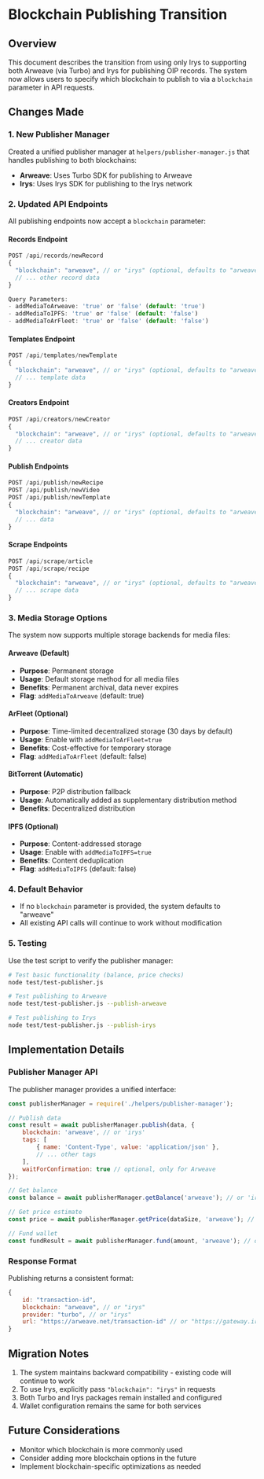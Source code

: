 # Blockchain Publishing Transition

## Overview

This document describes the transition from using only Irys to supporting both Arweave (via Turbo) and Irys for publishing OIP records. The system now allows users to specify which blockchain to publish to via a `blockchain` parameter in API requests.

## Changes Made

### 1. New Publisher Manager

Created a unified publisher manager at `helpers/publisher-manager.js` that handles publishing to both blockchains:

- **Arweave**: Uses Turbo SDK for publishing to Arweave
- **Irys**: Uses Irys SDK for publishing to the Irys network

### 2. Updated API Endpoints

All publishing endpoints now accept a `blockchain` parameter:

#### Records Endpoint
```javascript
POST /api/records/newRecord
{
  "blockchain": "arweave", // or "irys" (optional, defaults to "arweave")
  // ... other record data
}

Query Parameters:
- addMediaToArweave: 'true' or 'false' (default: 'true')
- addMediaToIPFS: 'true' or 'false' (default: 'false')
- addMediaToArFleet: 'true' or 'false' (default: 'false')
```

#### Templates Endpoint
```javascript
POST /api/templates/newTemplate
{
  "blockchain": "arweave", // or "irys" (optional, defaults to "arweave")
  // ... template data
}
```

#### Creators Endpoint
```javascript
POST /api/creators/newCreator
{
  "blockchain": "arweave", // or "irys" (optional, defaults to "arweave")
  // ... creator data
}
```

#### Publish Endpoints
```javascript
POST /api/publish/newRecipe
POST /api/publish/newVideo
POST /api/publish/newTemplate
{
  "blockchain": "arweave", // or "irys" (optional, defaults to "arweave")
  // ... data
}
```

#### Scrape Endpoints
```javascript
POST /api/scrape/article
POST /api/scrape/recipe
{
  "blockchain": "arweave", // or "irys" (optional, defaults to "arweave")
  // ... scrape data
}
```

### 3. Media Storage Options

The system now supports multiple storage backends for media files:

#### Arweave (Default)
- **Purpose**: Permanent storage
- **Usage**: Default storage method for all media files
- **Benefits**: Permanent archival, data never expires
- **Flag**: `addMediaToArweave` (default: true)

#### ArFleet (Optional)
- **Purpose**: Time-limited decentralized storage (30 days by default)
- **Usage**: Enable with `addMediaToArFleet=true`
- **Benefits**: Cost-effective for temporary storage
- **Flag**: `addMediaToArFleet` (default: false)

#### BitTorrent (Automatic)
- **Purpose**: P2P distribution fallback
- **Usage**: Automatically added as supplementary distribution method
- **Benefits**: Decentralized distribution

#### IPFS (Optional)
- **Purpose**: Content-addressed storage
- **Usage**: Enable with `addMediaToIPFS=true`
- **Benefits**: Content deduplication
- **Flag**: `addMediaToIPFS` (default: false)

### 4. Default Behavior

- If no `blockchain` parameter is provided, the system defaults to "arweave"
- All existing API calls will continue to work without modification

### 5. Testing

Use the test script to verify the publisher manager:

```bash
# Test basic functionality (balance, price checks)
node test/test-publisher.js

# Test publishing to Arweave
node test/test-publisher.js --publish-arweave

# Test publishing to Irys
node test/test-publisher.js --publish-irys
```

## Implementation Details

### Publisher Manager API

The publisher manager provides a unified interface:

```javascript
const publisherManager = require('./helpers/publisher-manager');

// Publish data
const result = await publisherManager.publish(data, {
    blockchain: 'arweave', // or 'irys'
    tags: [
        { name: 'Content-Type', value: 'application/json' },
        // ... other tags
    ],
    waitForConfirmation: true // optional, only for Arweave
});

// Get balance
const balance = await publisherManager.getBalance('arweave'); // or 'irys'

// Get price estimate
const price = await publisherManager.getPrice(dataSize, 'arweave'); // or 'irys'

// Fund wallet
const fundResult = await publisherManager.fund(amount, 'arweave'); // or 'irys'
```

### Response Format

Publishing returns a consistent format:

```javascript
{
    id: "transaction-id",
    blockchain: "arweave", // or "irys"
    provider: "turbo", // or "irys"
    url: "https://arweave.net/transaction-id" // or "https://gateway.irys.xyz/transaction-id"
}
```

## Migration Notes

1. The system maintains backward compatibility - existing code will continue to work
2. To use Irys, explicitly pass `"blockchain": "irys"` in requests
3. Both Turbo and Irys packages remain installed and configured
4. Wallet configuration remains the same for both services

## Future Considerations

- Monitor which blockchain is more commonly used
- Consider adding more blockchain options in the future
- Implement blockchain-specific optimizations as needed 